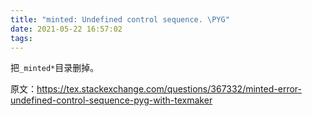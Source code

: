 ```yaml
---
title: "minted: Undefined control sequence. \PYG"
date: 2021-05-22 16:57:02
tags:
---
```


把`_minted*`目录删掉。

原文：<https://tex.stackexchange.com/questions/367332/minted-error-undefined-control-sequence-pyg-with-texmaker>
